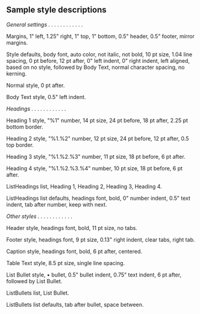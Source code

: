 ## Sample style descriptions

*General settings . . . . . . . . . . . .*

Margins, 1&quot; left, 1.25&quot; right, 1&quot; top, 1&quot; bottom, 0.5&quot; header, 0.5&quot; footer, mirror margins.

Style defaults, body font, auto color, not italic, not bold, 10 pt size, 1.04 line spacing, 0 pt before, 12 pt after, 0&quot; left indent, 0&quot; right indent, left aligned, based on no style, followed by Body Text, normal character spacing, no kerning.

Normal style, 0 pt after.

Body Text style, 0.5&quot; left indent.

*Headings . . . . . . . . . . . .*

Heading 1 style, &quot;%1&quot; number, 14 pt size, 24 pt before, 18 pt after, 2.25 pt bottom border.

Heading 2 style, &quot;%1.%2&quot; number, 12 pt size, 24 pt before, 12 pt after, 0.5 top border.

Heading 3 style, &quot;%1.%2.%3&quot; number, 11 pt size, 18 pt before, 6 pt after.

Heading 4 style, &quot;%1.%2.%3.%4&quot; number, 10 pt size, 18 pt before, 6 pt after.

ListHeadings list, Heading 1, Heading 2, Heading 3, Heading 4.

ListHeadings list defaults, headings font, bold, 0&quot; number indent, 0.5&quot; text indent, tab after number, keep with next.

*Other styles . . . . . . . . . . . .*

Header style, headings font, bold, 11 pt size, no tabs.

Footer style, headings font, 9 pt size, 0.13&quot; right indent, clear tabs, right tab.

Caption style, headings font, bold, 6 pt after, centered.

Table Text style, 8.5 pt size, single line spacing.

List Bullet style, &#8226; bullet, 0.5&quot; bullet indent, 0.75&quot; text indent, 6 pt after, followed by List Bullet.

ListBullets list, List Bullet.

ListBullets list defaults, tab after bullet, space between.
